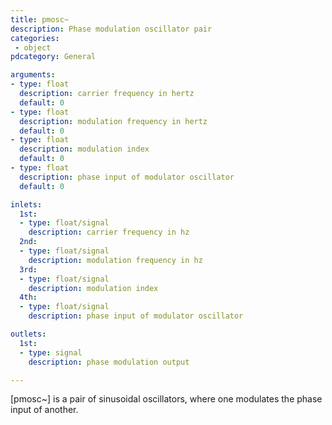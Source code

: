 ```yaml
---
title: pmosc~
description: Phase modulation oscillator pair
categories:
 - object
pdcategory: General

arguments:
- type: float
  description: carrier frequency in hertz
  default: 0
- type: float
  description: modulation frequency in hertz
  default: 0
- type: float
  description: modulation index
  default: 0
- type: float
  description: phase input of modulator oscillator
  default: 0

inlets:
  1st:
  - type: float/signal
    description: carrier frequency in hz
  2nd:
  - type: float/signal
    description: modulation frequency in hz
  3rd:
  - type: float/signal
    description: modulation index
  4th:
  - type: float/signal
    description: phase input of modulator oscillator

outlets:
  1st:
  - type: signal
    description: phase modulation output

---
```


[pmosc~] is a pair of sinusoidal oscillators, where one modulates the phase input of another.

